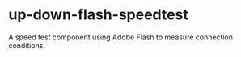 up-down-flash-speedtest
=======================

A speed test component using Adobe Flash to measure connection conditions.
